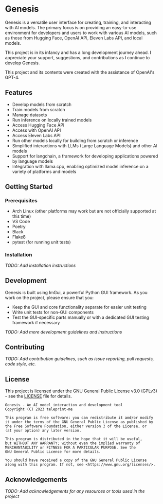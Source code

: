 # Genesis

Genesis is a versatile user interface for creating, training, and interacting with AI models. The primary focus is on providing an easy-to-use environment for developers and users to work with various AI models, such as those from Hugging Face, OpenAI API, Eleven Labs API, and local models.

This project is in its infancy and has a long development journey ahead. I appreciate your support, suggestions, and contributions as I continue to develop Genesis.

This project and its contents were created with the assistance of OpenAI's GPT-4.

## Features

-   Develop models from scratch
-   Train models from scratch
-   Manage datasets
-   Run inference on locally trained models
-   Access Hugging Face API
-   Access with OpenAI API
-   Access Eleven Labs API
-   Run other models locally for building from scratch or inference
-   Simplified interactions with LLMs (Large Language Models) and other AI models
-   Support for langchain, a framework for developing applications powered by language models
-   Integration with llama.cpp, enabling optimized model inference on a variety of platforms and models

## Getting Started

### Prerequisites

-   Arch Linux (other platforms may work but are not officially supported at this time)
-   VS Code
-   Poetry
-   Black
-   Flake8
-   pytest (for running unit tests)

### Installation

_TODO: Add installation instructions_

## Development

Genesis is built using ImGui, a powerful Python GUI framework. As you work on the project, please ensure that you:

-   Keep the GUI and core functionality separate for easier unit testing
-   Write unit tests for non-GUI components
-   Test the GUI-specific parts manually or with a dedicated GUI testing framework if necessary

_TODO: Add more development guidelines and instructions_

## Contributing

_TODO: Add contribution guidelines, such as issue reporting, pull requests, code style, etc._

## License

This project is licensed under the GNU General Public License v3.0 (GPLv3) - see the [LICENSE](LICENSE) file for details.

    Genesis - An AI model interaction and development tool
    Copyright (C) 2023 teleprint-me

    This program is free software: you can redistribute it and/or modify
    it under the terms of the GNU General Public License as published by
    the Free Software Foundation, either version 3 of the License, or
    (at your option) any later version.

    This program is distributed in the hope that it will be useful,
    but WITHOUT ANY WARRANTY; without even the implied warranty of
    MERCHANTABILITY or FITNESS FOR A PARTICULAR PURPOSE. See the
    GNU General Public License for more details.

    You should have received a copy of the GNU General Public License
    along with this program. If not, see <https://www.gnu.org/licenses/>.

## Acknowledgements

_TODO: Add acknowledgements for any resources or tools used in the project_
